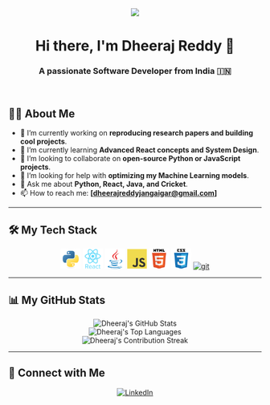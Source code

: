 <div align="center">
  <img src="https://media.giphy.com/media/M9gbBd9nbDrOTu1Mqx/giphy.gif" width="100"/>
  <h1>Hi there, I'm Dheeraj Reddy 👋</h1>
  <h3>A passionate Software Developer from India 🇮🇳</h3>
</div>

<br/>

## 👨‍💻 About Me
- 🔭 I’m currently working on **reproducing research papers and building cool projects**.
- 🌱 I’m currently learning **Advanced React concepts and System Design**.
- 👯 I’m looking to collaborate on **open-source Python or JavaScript projects**.
- 🤔 I’m looking for help with **optimizing my Machine Learning models**.
- 💬 Ask me about **Python, React, Java, and Cricket**.
- 📫 How to reach me: **[dheerajreddyjangaigar@gmail.com]**
<hr/>

## 🛠️ My Tech Stack
<div align="center">
  <a href="https://www.python.org" target="_blank" rel="noreferrer"><img src="https://raw.githubusercontent.com/devicons/devicon/master/icons/python/python-original.svg" alt="python" width="40" height="40"/></a>
  <a href="https://reactjs.org/" target="_blank" rel="noreferrer"><img src="https://raw.githubusercontent.com/devicons/devicon/master/icons/react/react-original-wordmark.svg" alt="react" width="40" height="40"/></a>
  <a href="https://www.java.com" target="_blank" rel="noreferrer"><img src="https://raw.githubusercontent.com/devicons/devicon/master/icons/java/java-original.svg" alt="java" width="40" height="40"/></a>
  <a href="https://developer.mozilla.org/en-US/docs/Web/JavaScript" target="_blank" rel="noreferrer"><img src="https://raw.githubusercontent.com/devicons/devicon/master/icons/javascript/javascript-original.svg" alt="javascript" width="40" height="40"/></a>
  <a href="https://www.w3.org/html/" target="_blank" rel="noreferrer"><img src="https://raw.githubusercontent.com/devicons/devicon/master/icons/html5/html5-original-wordmark.svg" alt="html5" width="40" height="40"/></a>
  <a href="https://www.w3schools.com/css/" target="_blank" rel="noreferrer"><img src="https://raw.githubusercontent.com/devicons/devicon/master/icons/css3/css3-original-wordmark.svg" alt="css3" width="40" height="40"/></a>
  <a href="https://git-scm.com/" target="_blank" rel="noreferrer"><img src="https://www.vectorlogo.zone/logos/git-scm/git-scm-icon.svg" alt="git" width="40" height="40"/></a>
</div>

<hr/>

## 📊 My GitHub Stats
<div align="center">
  <img src="https://github-readme-stats.vercel.app/api?username=jdheerajreddy9&show_icons=true&theme=radical&hide_border=true&include_all_commits=true&count_private=true" alt="Dheeraj's GitHub Stats"/>
  <br/>
  <img src="https://github-readme-stats.vercel.app/api/top-langs/?username=jdheerajreddy9&layout=compact&langs_count=8&theme=radical&hide_border=true" alt="Dheeraj's Top Languages"/>
</div>

<div align="center">
  <img src="https://github-readme-streak-stats.herokuapp.com/?user=jdheerajreddy9&theme=radical&hide_border=true" alt="Dheeraj's Contribution Streak"/>
</div>

<hr/>

## 🤝 Connect with Me
<div align="center">
 <a href="[(https://www.linkedin.com/in/dheeraj-reddy-jangaigar-296723248/)]" target="_blank">
    <img src="https://img.shields.io/badge/LinkedIn-0077B5?style=for-the-badge&logo=linkedin&logoColor=white" alt="LinkedIn"/>
  </a>
</div>
